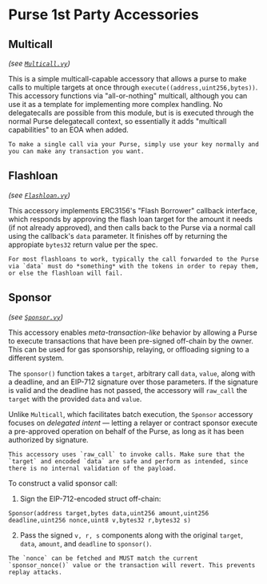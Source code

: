 # Purse 1st Party Accessories

## Multicall

_(see [`Multicall.vy`](./Multicall.vy))_

This is a simple multicall-capable accessory that allows a purse to make calls to multiple targets at once through `execute((address,uint256,bytes))`.
This accessory functions via "all-or-nothing" multicall, although you can use it as a template for implementing more complex handling.
No delegatecalls are possible from this module, but is is executed through the normal Purse delegatecall context, so essentially it adds "multicall capabilities" to an EOA when added.

```{notice}
To make a single call via your Purse, simply use your key normally and you can make any transaction you want.
```

## Flashloan

_(see [`Flashloan.vy`](./Flashloan.vy))_

This accessory implements ERC3156's "Flash Borrower" callback interface, which responds by approving the flash loan target for the amount it needs (if not already approved), and then calls back to the Purse via a normal call using the callback's `data` parameter.
It finishes off by returning the appropiate `bytes32` return value per the spec.

```{notice}
For most flashloans to work, typically the call forwarded to the Purse via `data` must do *something* with the tokens in order to repay them, or else the flashloan will fail.
```

## Sponsor

*(see [`Sponsor.vy`](./Sponsor.vy))*

This accessory enables *meta-transaction-like* behavior by allowing a Purse to execute transactions that have been pre-signed off-chain by the owner. This can be used for gas sponsorship, relaying, or offloading signing to a different system.

The `sponsor()` function takes a `target`, arbitrary call `data`, `value`, along with a deadline, and an EIP-712 signature over those parameters. If the signature is valid and the deadline has not passed, the accessory will `raw_call` the `target` with the provided `data` and `value`.

Unlike `Multicall`, which facilitates batch execution, the `Sponsor` accessory focuses on *delegated intent* — letting a relayer or contract sponsor execute a pre-approved operation on behalf of the Purse, as long as it has been authorized by signature.

```{warning}
This accessory uses `raw_call` to invoke calls. Make sure that the `target` and encoded `data` are safe and perform as intended, since there is no internal validation of the payload.
```

To construct a valid sponsor call:

1. Sign the EIP-712-encoded struct off-chain:

```
Sponsor(address target,bytes data,uint256 amount,uint256 deadline,uint256 nonce,uint8 v,bytes32 r,bytes32 s)
```

2. Pass the signed `v, r, s` components along with the original `target`, `data`, `amount`, and `deadline` to `sponsor()`.

```{note}
The `nonce` can be fetched and MUST match the current `sponsor_nonce()` value or the transaction will revert. This prevents replay attacks.
```
